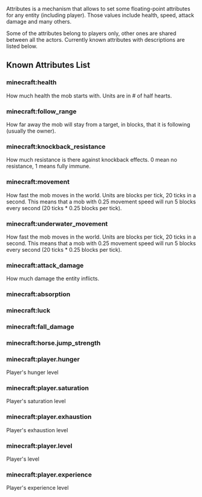 Attributes is a mechanism that allows to set some floating-point attributes for any entity (including player). Those values include health, speed, attack damage and many others.

Some of the attributes belong to players only, other ones are shared between all the actors. Currently known attributes with descriptions are listed below.

## Known Attributes List

### minecraft:health
How much health the mob starts with. Units are in # of half hearts.

### minecraft:follow_range
How far away the mob will stay from a target, in blocks, that it is following (usually the owner). 

### minecraft:knockback_resistance
How much resistance is there against knockback effects. 0 mean no resistance, 1 means fully immune.

### minecraft:movement
How fast the mob moves in the world. Units are blocks per tick, 20 ticks in a second. This means that a mob with 0.25 movement speed will run 5 blocks every second (20 ticks * 0.25 blocks per tick).

### minecraft:underwater_movement
How fast the mob moves in the world. Units are blocks per tick, 20 ticks in a second. This means that a mob with 0.25 movement speed will run 5 blocks every second (20 ticks * 0.25 blocks per tick).

### minecraft:attack_damage
How much damage the entity inflicts.

### minecraft:absorption

### minecraft:luck

### minecraft:fall_damage

### minecraft:horse.jump_strength

### minecraft:player.hunger
Player's hunger level

### minecraft:player.saturation
Player's saturation level

### minecraft:player.exhaustion
Player's exhaustion level

### minecraft:player.level
Player's level

### minecraft:player.experience
Player's experience level

